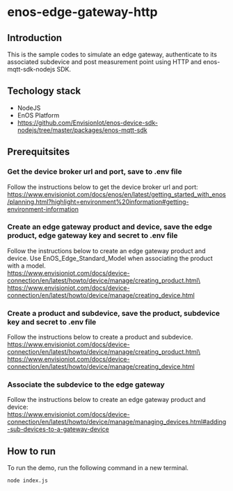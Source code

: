 # enos-edge-gateway-http

## Introduction
This is the sample codes to simulate an edge gateway, authenticate to its associated subdevice and post measurement point using HTTP and enos-mqtt-sdk-nodejs SDK.


## Techology stack
- NodeJS
- EnOS Platform
- https://github.com/EnvisionIot/enos-device-sdk-nodejs/tree/master/packages/enos-mqtt-sdk

## Prerequitsites

### Get the device broker url and port, save to .env file
Follow the instructions below to get the device broker url and port:
https://www.envisioniot.com/docs/enos/en/latest/getting_started_with_enos/planning.html?highlight=environment%20information#getting-environment-information

### Create an edge gateway product and device, save the edge product, edge gateway key and secret to .env file
Follow the instructions below to create an edge gateway product and device. Use EnOS_Edge_Standard_Model when associating the product with a model.\
https://www.envisioniot.com/docs/device-connection/en/latest/howto/device/manage/creating_product.html\
https://www.envisioniot.com/docs/device-connection/en/latest/howto/device/manage/creating_device.html

### Create a product and subdevice, save the product, subdevice key and secret to .env file
Follow the instructions below to create a product and subdevice.\
https://www.envisioniot.com/docs/device-connection/en/latest/howto/device/manage/creating_product.html\
https://www.envisioniot.com/docs/device-connection/en/latest/howto/device/manage/creating_device.html

### Associate the subdevice to the edge gateway
Follow the instructions below to create an edge gateway product and device:\
https://www.envisioniot.com/docs/device-connection/en/latest/howto/device/manage/managing_devices.html#adding-sub-devices-to-a-gateway-device

## How to run
To run the demo, run the following command in a new terminal.
```bash
node index.js
```
